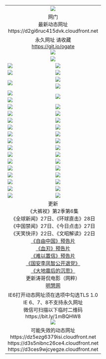 ﻿<table>
  <tr></tr>
  <tr><td colspan=2 align=center><img src="https://d2gi6ruc415dvk.cloudfront.net/Up/oGate.jpg" /></td></tr>
  <tr><td colspan=2 align=center>网门<br>最新动态网址
<br>https://d2gi6ruc415dvk.cloudfront.net
    </td>
  </tr>
  <tr>
    <td colspan=2 align=center>永久网址 请收藏<br/><a href="https://git.io/ogate" target="_blank">https://git.io/ogate</a><br/><a href="https://d2gi6ruc415dvk.cloudfront.net/Up/0WMGDL2.png" target="_blank"><img src="https://d2gi6ruc415dvk.cloudfront.net/Up/0WMGD2.png"/></a></td>
    <!--td align=center>临时网址 微信用<br/><a href="https://bit.ly/1mBQHW8" target="_blank">https://bit.ly/1mBQHW8</a><br/><a href="https://d2gi6ruc415dvk.cloudfront.net/Up/0WMGDL3.png" target="_blank"><img src="https://d2gi6ruc415dvk.cloudfront.net/Up/0WMGD3.png"/></a></td-->
  </tr>
  <tr>
    <td colspan=2 align=center><a href="https://d2gi6ruc415dvk.cloudfront.net/ogUP.aspx?name=0oGate.apk" target="_blank"><img src="https://d2gi6ruc415dvk.cloudfront.net/Up/0WMAZ.jpg" /></a></td>
  </tr>
  <tr>
    <td><a href="https://d2gi6ruc415dvk.cloudfront.net/ogNice.aspx" target="_blank"><img src="https://d2gi6ruc415dvk.cloudfront.net/Up/0WCYY.jpg" /></a></td>
    <td><a href="https://d2gi6ruc415dvk.cloudfront.net/onCO.aspx?ob=600%E4%BA%8B%E7%89%A9&op=%E5%A2%9E%E5%88%A0%E6%94%B9&args=WH1~%23%E7%B1%BB%E5%9E%8B6%E6%96%B0%E9%97%BB%7c%23%E7%B1%BB%E5%9E%8B6%E8%AF%84%E8%AE%BA&mode=" target="_blank"><img src="https://d2gi6ruc415dvk.cloudfront.net/Up/0WZTT.jpg" /></a></td> 
  </tr>
  <tr>
    <td><a href="https://d2gi6ruc415dvk.cloudfront.net/ogDY.aspx" target="_blank"><img src="https://d2gi6ruc415dvk.cloudfront.net/Up/0FK.jpg" /></a></td>
    <td><a href="https://d2gi6ruc415dvk.cloudfront.net/ogST.aspx" target="_blank"><img src="https://d2gi6ruc415dvk.cloudfront.net/Up/0ST.jpg" /></a></td> 
  </tr>
  <tr>
    <td rowspan=2><a href="https://d2gi6ruc415dvk.cloudfront.net/ogUP.aspx?name=WJ.mp4&count=480P:1" target="_blank"><img src="https://d2gi6ruc415dvk.cloudfront.net/Up/WJ.jpg" /></a></td>
    <td><a href="https://d2gi6ruc415dvk.cloudfront.net/ogUP.aspx?name=11DKC.mp4&count=T:2,2:6,1:16" target="_blank"><img src="https://d2gi6ruc415dvk.cloudfront.net/Up/11DKC.jpg" /></a></td> 
  </tr>
  <tr>
    <td><a href="https://d2gi6ruc415dvk.cloudfront.net/ogUP.aspx?name=LRSH.mp4&count=W:13,2:10" target="_blank"><img src="https://d2gi6ruc415dvk.cloudfront.net/Up/LRSH.jpg" /></a></td>
  </tr>
  <tr>
    <td><a href="https://d2gi6ruc415dvk.cloudfront.net/ogUP.aspx?name=JQR.mp4&count=2" target="_blank"><img src="https://d2gi6ruc415dvk.cloudfront.net/Up/JQR.jpg" /></a></td>   
    <td rowspan=2><a href="https://d2gi6ruc415dvk.cloudfront.net/ogUP.aspx?name=JP.mp4&count=9" target="_blank"><img src="https://d2gi6ruc415dvk.cloudfront.net/Up/JP.jpg" /></td>
  </tr>
  <tr>
    <td><div><a href="https://d2gi6ruc415dvk.cloudfront.net/ogUP.aspx?name=LRWS.mp4&count=7B:7,6B:44,5A:10,5B:35,4A:14,4B:19,3A:10,3B:26,2A:16,2B:21,1A:23,1B:29&current=7B:7" target="_blank"><img src="https://d2gi6ruc415dvk.cloudfront.net/Up/LRWS.jpg" /></a></td>
  </tr>
  <tr>
    <td><a href="https://d2gi6ruc415dvk.cloudfront.net/ogUP.aspx?name=SSZJ.mp4&count=SP:6,480P:8" target="_blank"><img src="https://d2gi6ruc415dvk.cloudfront.net/Up/SSZJ.jpg" /></a></td>
    <td><a href="https://d2gi6ruc415dvk.cloudfront.net/ogUP.aspx?name=WH.mp4" target="_blank"><img src="https://d2gi6ruc415dvk.cloudfront.net/Up/WH.jpg" /></a></td>
  </tr>
  <tr>
    <td><a href="https://d2gi6ruc415dvk.cloudfront.net/ogUP.aspx?name=ZY.mp4&count=2015:16" target="_blank"><img src="https://d2gi6ruc415dvk.cloudfront.net/Up/ZY.jpg" /></a</td>
    <td><a href="https://d2gi6ruc415dvk.cloudfront.net/ogUP.aspx?name=XTFY.mp4&count=B:2,A:24" target="_blank"><img src="https://d2gi6ruc415dvk.cloudfront.net/Up/XTFY.jpg" /></a></td>
  </tr>
  <tr>
    <td><a href="https://d2gi6ruc415dvk.cloudfront.net/ogUP.aspx?name=1LYF.mp4&count=2" target="_blank"><img src="https://d2gi6ruc415dvk.cloudfront.net/Up/1LYF0.jpg" /></a></td>
    <td><a href="https://d2gi6ruc415dvk.cloudfront.net/ogUP.aspx?name=1ZGC.mp4&count=6" target="_blank"><img src="https://d2gi6ruc415dvk.cloudfront.net/Up/1ZGC0.jpg" /></a></td>
  </tr>
  <tr>
    <td><a href="https://d2gi6ruc415dvk.cloudfront.net/ogUP.aspx?name=1ZKM.mp4&count=3&current=3" target="_blank"><img src="https://d2gi6ruc415dvk.cloudfront.net/Up/1ZKM0.jpg" /></a></td>  
    <td><a href="https://d2gi6ruc415dvk.cloudfront.net/ogUP.aspx?name=1WWY.mp4&count=6&current=6" target="_blank"><img src="https://d2gi6ruc415dvk.cloudfront.net/Up/1WWY0.jpg" /></a></td>
  </tr>
  <tr>
    <td><a href="https://d2gi6ruc415dvk.cloudfront.net/ogUP.aspx?name=10JGY.mp4&count=3" target="_blank"><img src="https://d2gi6ruc415dvk.cloudfront.net/Up/10JGY0.jpg" /></a></td>
    <td><a href="https://d2gi6ruc415dvk.cloudfront.net/ogUP.aspx?name=10CYS.mp4&count=2" target="_blank"><img src="https://d2gi6ruc415dvk.cloudfront.net/Up/10CYS0.jpg" /></a></td>
  </tr>
  <tr>
    <td><a href="https://d2gi6ruc415dvk.cloudfront.net/ogUP.aspx?name=4SQQ.mp4&count=201602:20,201601:21&current=201602:20" target="_blank"><img src="https://d2gi6ruc415dvk.cloudfront.net/Up/4SQQ0.jpg"/></a></td>
    <td><a href="https://d2gi6ruc415dvk.cloudfront.net/ogUP.aspx?name=4SHQ.mp4&count=201602:26,201601:28&current=201602:26" target="_blank"><img src="https://d2gi6ruc415dvk.cloudfront.net/Up/4SHQ0.jpg"/></a></td>
  </tr>
  <tr>
    <td><a href="https://d2gi6ruc415dvk.cloudfront.net/ogUP.aspx?name=4SZG.mp4&count=201602:20,201601:23&current=201602:20" target="_blank"><img src="https://d2gi6ruc415dvk.cloudfront.net/Up/4SZG0.jpg"/></a></td>
    <td><a href="https://d2gi6ruc415dvk.cloudfront.net/ogUP.aspx?name=4SDJ.mp4&count=201602A:23,201602B:7,201601A:48,201601B:6&current=201602A:23" target="_blank"><img src="https://d2gi6ruc415dvk.cloudfront.net/Up/4SDJ0.jpg"/></a></td>
  </tr>
  <tr>
    <td><a href="https://d2gi6ruc415dvk.cloudfront.net/ogUP.aspx?name=4CTX.mp4&count=201602:3,201601:4&current=201602:3" target="_blank"><img src="https://d2gi6ruc415dvk.cloudfront.net/Up/4CTX0.jpg"/></a></td>
    <td><a href="https://d2gi6ruc415dvk.cloudfront.net/ogUP.aspx?name=4CWZ.mp4&count=201602:3,201601:4&current=201602:3" target="_blank"><img src="https://d2gi6ruc415dvk.cloudfront.net/Up/4CWZ0.jpg"/></a></td>
  </tr>
  <tr>
    <td><a href="https://d2gi6ruc415dvk.cloudfront.net/onUP.aspx?name=https://dwsfx5awq5vcc.cloudfront.net/" target="_blank"><img src="https://d2gi6ruc415dvk.cloudfront.net/Up/0DTW.jpg"/></a></td>
    <td><a href="https://d2gi6ruc415dvk.cloudfront.net/onUP.aspx?name=https://d240ns8up8earz.cloudfront.net/acenter/" target="_blank"><img src="https://d2gi6ruc415dvk.cloudfront.net/Up/0TDW.jpg" /></a></td>
  </tr>
  <tr>
    <td><a href="https://d2gi6ruc415dvk.cloudfront.net/onUP.aspx?name=https://d4508d6vomz2p.cloudfront.net/gb/nsc413.htm" target="_blank"><img src="https://d2gi6ruc415dvk.cloudfront.net/Up/0DJY.jpg" /></a></td>
    <td><a href="https://d2gi6ruc415dvk.cloudfront.net/onUP.aspx?name=https://d3bxwq7vzudb5l.cloudfront.net/xtr/gb/prog204.html" target="_blank"><img src="https://d2gi6ruc415dvk.cloudfront.net/Up/0XTR.jpg" /></a></td>
  </tr>
  <tr>
    <td><a href="https://d2gi6ruc415dvk.cloudfront.net/onUP.aspx?name=https://d3aj00iefsmfgc.cloudfront.net/" target="_blank"><img src="https://d2gi6ruc415dvk.cloudfront.net/Up/0MHW.jpg" /></a></td>
    <td><a href="https://d2gi6ruc415dvk.cloudfront.net/onUP.aspx?name=https://d1lcj91uv80klr.cloudfront.net/" target="_blank"><img src="https://d2gi6ruc415dvk.cloudfront.net/Up/0ZJW.jpg" /></a></td>
  </tr>
  <tr>
    <td><a href="https://d2gi6ruc415dvk.cloudfront.net/ogUP.aspx?name=0FG.zip" target="_blank"><img src="https://d2gi6ruc415dvk.cloudfront.net/Up/0FG.jpg" /></a></td>
    <td><a href="https://d2gi6ruc415dvk.cloudfront.net/ogUP.aspx?name=0FGA.apk" target="_blank"><img src="https://d2gi6ruc415dvk.cloudfront.net/Up/0FGA.jpg" /></a></td>
  </tr>
  <tr>
    <td><a href="https://d2gi6ruc415dvk.cloudfront.net/ogUP.aspx?name=0U.zip" target="_blank"><img src="https://d2gi6ruc415dvk.cloudfront.net/Up/0U.jpg" /></a></td>
    <td><a href="https://d2gi6ruc415dvk.cloudfront.net/ogUP.aspx?name=0UA.apk" target="_blank"><img src="https://d2gi6ruc415dvk.cloudfront.net/Up/0UA.jpg" /></a></td>
  </tr>
  <tr>
    <td><a href="https://d2gi6ruc415dvk.cloudfront.net/ogUP.aspx?name=0iPPOTV.zip" target="_blank"><img src="https://d2gi6ruc415dvk.cloudfront.net/Up/0iPPOTV.jpg" /></a></td>
    <td><a href="https://d2gi6ruc415dvk.cloudfront.net/ogUP.aspx?name=0iNTD.apk" target="_blank"><img src="https://d2gi6ruc415dvk.cloudfront.net/Up/0iNTD.jpg" /></a></td>
  </tr>
  <tr>
    <td colspan=2 align=center>更新<br>
      《大裤衩》第2季第6集<br>
      《全球新闻》27日、《环球直击》28日<br>
      《中国禁闻》27日、《今日点击》27日<br>
      《天笑快评》22日、《文昭解读》22日<br>
      <a href="https://d2gi6ruc415dvk.cloudfront.net/ogUP.aspx?name=11ZYZG0.mp4" target="_blank">《自由中国》预告片</a><br>
      <a href="https://d2gi6ruc415dvk.cloudfront.net/ogUP.aspx?name=11XR.mp4" target="_blank">《血刃》预告片</a><br>
      <a href="https://d2gi6ruc415dvk.cloudfront.net/ogUP.aspx?name=11NYZX.mp4&count=2" target="_blank">《难以置信》预告片</a><br>
      <a href="https://d2gi6ruc415dvk.cloudfront.net/ogUP.aspx?name=4LFZ.mp4" target="_blank">《国安李凤智公开退党》</a><br>
      <a href="https://d2gi6ruc415dvk.cloudfront.net/ogUP.aspx?name=4DDZHDCS.mp4" target="_blank">《大地震后的沉思》</a><br>
      更新涛哥侃电影（网粹）<br>
      <a href="https://d2gi6ruc415dvk.cloudfront.net/onUP.aspx?name=https://www.minghui.org/" target="_blank">明慧网</a></td>
    </td>
  </tr>
  <tr>
    <td colspan=2 align=center>IE6打开动态网址须在选项中勾选TLS 1.0<br/>IE 6、7、8不支持永久网址<br/>
      微信可扫描以下临时二维码<br/>https://bit.ly/1mBQHW8<br/><a href="https://d2gi6ruc415dvk.cloudfront.net/Up/0WMGDL3.png" target="_blank"><img src="https://d2gi6ruc415dvk.cloudfront.net/Up/0WMGD3.png"/></a><br>
  </tr>
  <tr>
    <td colspan=2 align=center>可能失效的动态网址
<br>https://dz5ezg6379isi.cloudfront.net
<br>https://d3s5nibnc26ce4.cloudfront.net
<br>https://d3ces9wjcyegze.cloudfront.net
    </td>
  </tr>
</table>
